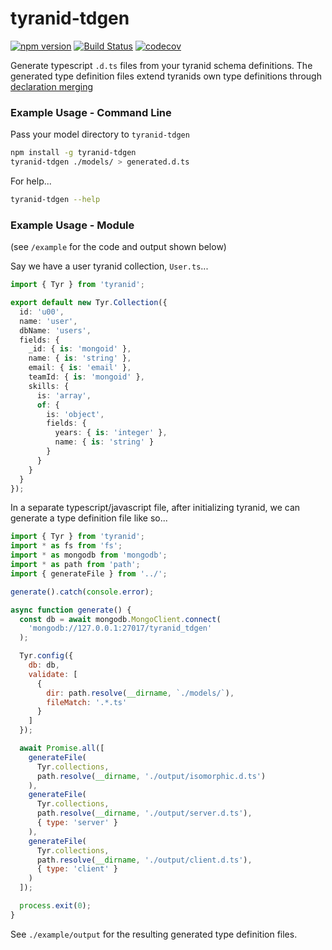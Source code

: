 # tyranid-tdgen

[![npm version](https://badge.fury.io/js/tyranid-tdgen.svg)](https://badge.fury.io/js/tyranid-tdgen)
[![Build Status](https://travis-ci.org/tyranid-org/tyranid-tdgen.svg?branch=master)](https://travis-ci.org/tyranid-org/tyranid-tdgen)
[![codecov](https://codecov.io/gh/tyranid-org/tyranid-tdgen/branch/master/graph/badge.svg)](https://codecov.io/gh/tyranid-org/tyranid-tdgen)

Generate typescript `.d.ts` files from your tyranid schema definitions. The generated type definition files extend tyranids own type definitions through [declaration merging](https://www.typescriptlang.org/docs/handbook/declaration-merging.html)


### Example Usage - Command Line

Pass your model directory to `tyranid-tdgen`

```bash
npm install -g tyranid-tdgen
tyranid-tdgen ./models/ > generated.d.ts
```

For help...

```bash
tyranid-tdgen --help
```

### Example Usage - Module

(see `/example` for the code and output shown below)

Say we have a user tyranid collection, `User.ts`...

```typescript
import { Tyr } from 'tyranid';

export default new Tyr.Collection({
  id: 'u00',
  name: 'user',
  dbName: 'users',
  fields: {
    _id: { is: 'mongoid' },
    name: { is: 'string' },
    email: { is: 'email' },
    teamId: { is: 'mongoid' },
    skills: {
      is: 'array',
      of: {
        is: 'object',
        fields: {
          years: { is: 'integer' },
          name: { is: 'string' }
        }
      }
    }
  }
});
```

In a separate typescript/javascript file, after initializing tyranid, we can generate a type definition file like so...

```javascript
import { Tyr } from 'tyranid';
import * as fs from 'fs';
import * as mongodb from 'mongodb';
import * as path from 'path';
import { generateFile } from '../';

generate().catch(console.error);

async function generate() {
  const db = await mongodb.MongoClient.connect(
    'mongodb://127.0.0.1:27017/tyranid_tdgen'
  );

  Tyr.config({
    db: db,
    validate: [
      {
        dir: path.resolve(__dirname, `./models/`),
        fileMatch: '.*.ts'
      }
    ]
  });

  await Promise.all([
    generateFile(
      Tyr.collections,
      path.resolve(__dirname, './output/isomorphic.d.ts')
    ),
    generateFile(
      Tyr.collections,
      path.resolve(__dirname, './output/server.d.ts'),
      { type: 'server' }
    ),
    generateFile(
      Tyr.collections,
      path.resolve(__dirname, './output/client.d.ts'),
      { type: 'client' }
    )
  ]);

  process.exit(0);
}
```

See `./example/output` for the resulting generated type definition files.